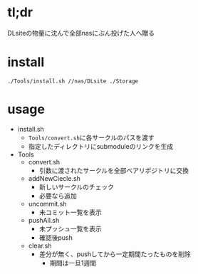 # tl;dr

DLsiteの物量に沈んで全部nasにぶん投げた人へ贈る

# install

`./Tools/install.sh //nas/DLsite ./Storage`

# usage

- install.sh
  - `Tools/convert.sh`に各サークルのパスを渡す
  - 指定したディレクトリにsubmoduleのリンクを生成
- Tools
  - convert.sh
    - 引数に渡されたサークルを全部ベアリポジトリに交換
  - addNewCiecle.sh
    - 新しいサークルのチェック
    - 必要なら追加
  - uncommit.sh
    - 未コミット一覧を表示
  - pushAll.sh
    - 未プッシュ一覧を表示
    - 確認後push
  - clear.sh
    - 差分が無く、pushしてから一定期間たったものを削除
      - 期間は一旦1週間
